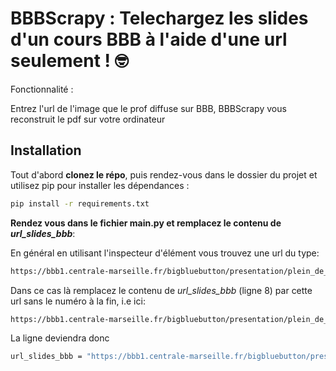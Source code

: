 # BBBScrapy : Telechargez les slides d'un cours BBB à l'aide d'une url seulement ! 🤓

Fonctionnalité :

Entrez l'url de l'image que le prof diffuse sur BBB, BBBScrapy vous reconstruit le pdf sur votre ordinateur

## Installation

Tout d'abord **clonez le répo**, puis rendez-vous dans le dossier du projet et utilisez pip pour installer les dépendances :

```bash
pip install -r requirements.txt
```


**Rendez vous dans le fichier main.py et remplacez le contenu de *url_slides_bbb***:

En général en utilisant l'inspecteur d'élément vous trouvez une url du type:

```bash
https://bbb1.centrale-marseille.fr/bigbluebutton/presentation/plein_de_chiffres_chelous/svg/6
```

Dans ce cas là remplacez le contenu de *url_slides_bbb* (ligne 8) par cette url sans le numéro à la fin, i.e ici:

```bash
https://bbb1.centrale-marseille.fr/bigbluebutton/presentation/plein_de_chiffres_chelous/svg/
```

La ligne deviendra donc

```bash
url_slides_bbb = "https://bbb1.centrale-marseille.fr/bigbluebutton/presentation/plein_de_chiffres_chelous/svg/"
```

